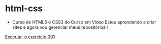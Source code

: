 # html-css

- Curso de HTML5 e CSS3 do Curso em Video
Estou aprendendo a criar sites e agora vou gerenciar meus repositórios!!

<a href="https://ggabriel836.github.io/html-css/exercicios/ex001/">Executar o exercicio 001</a>
